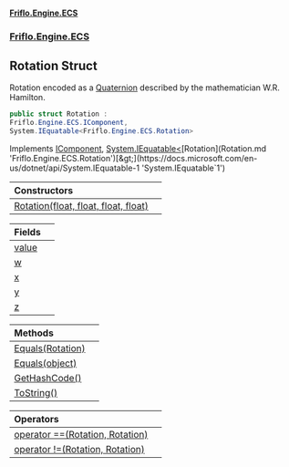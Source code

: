 #### [Friflo.Engine.ECS](index.md 'index')
### [Friflo.Engine.ECS](Friflo.Engine.ECS.md 'Friflo.Engine.ECS')

## Rotation Struct

Rotation encoded as a <a href="https://en.wikipedia.org/wiki/Quaternion">Quaternion</a>
described by the mathematician W.R. Hamilton.

```csharp
public struct Rotation :
Friflo.Engine.ECS.IComponent,
System.IEquatable<Friflo.Engine.ECS.Rotation>
```

Implements [IComponent](IComponent.md 'Friflo.Engine.ECS.IComponent'), [System.IEquatable&lt;](https://docs.microsoft.com/en-us/dotnet/api/System.IEquatable-1 'System.IEquatable`1')[Rotation](Rotation.md 'Friflo.Engine.ECS.Rotation')[&gt;](https://docs.microsoft.com/en-us/dotnet/api/System.IEquatable-1 'System.IEquatable`1')

| Constructors | |
| :--- | :--- |
| [Rotation(float, float, float, float)](Rotation.Rotation(float,float,float,float).md 'Friflo.Engine.ECS.Rotation.Rotation(float, float, float, float)') | |

| Fields | |
| :--- | :--- |
| [value](Rotation.value.md 'Friflo.Engine.ECS.Rotation.value') | |
| [w](Rotation.w.md 'Friflo.Engine.ECS.Rotation.w') | |
| [x](Rotation.x.md 'Friflo.Engine.ECS.Rotation.x') | |
| [y](Rotation.y.md 'Friflo.Engine.ECS.Rotation.y') | |
| [z](Rotation.z.md 'Friflo.Engine.ECS.Rotation.z') | |

| Methods | |
| :--- | :--- |
| [Equals(Rotation)](Rotation.Equals(Rotation).md 'Friflo.Engine.ECS.Rotation.Equals(Friflo.Engine.ECS.Rotation)') | |
| [Equals(object)](Rotation.Equals(object).md 'Friflo.Engine.ECS.Rotation.Equals(object)') | |
| [GetHashCode()](Rotation.GetHashCode().md 'Friflo.Engine.ECS.Rotation.GetHashCode()') | |
| [ToString()](Rotation.ToString().md 'Friflo.Engine.ECS.Rotation.ToString()') | |

| Operators | |
| :--- | :--- |
| [operator ==(Rotation, Rotation)](Rotation.operator(Rotation,Rotation).md 'Friflo.Engine.ECS.Rotation.op_Equality(Friflo.Engine.ECS.Rotation, Friflo.Engine.ECS.Rotation)') | |
| [operator !=(Rotation, Rotation)](Rotation.operator!(Rotation,Rotation).md 'Friflo.Engine.ECS.Rotation.op_Inequality(Friflo.Engine.ECS.Rotation, Friflo.Engine.ECS.Rotation)') | |

